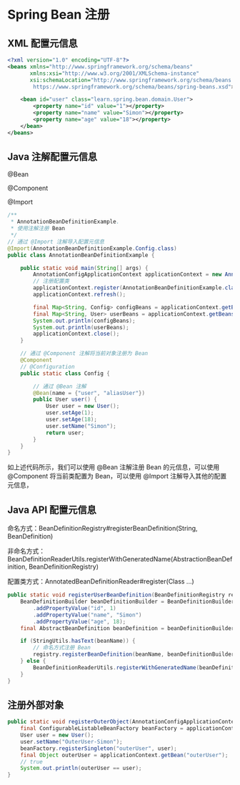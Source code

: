 # Spring Bean 注册



## XML 配置元信息

```xml
<?xml version="1.0" encoding="UTF-8"?>
<beans xmlns="http://www.springframework.org/schema/beans"
       xmlns:xsi="http://www.w3.org/2001/XMLSchema-instance"
       xsi:schemaLocation="http://www.springframework.org/schema/beans
        https://www.springframework.org/schema/beans/spring-beans.xsd">

    <bean id="user" class="learn.spring.bean.domain.User">
        <property name="id" value="1"></property>
        <property name="name" value="Simon"></property>
        <property name="age" value="18"></property>
    </bean>
</beans>
```



## Java 注解配置元信息

@Bean

@Component

@Import

```java
/**
 * AnnotationBeanDefinitionExample.
 * 使用注解注册 Bean
 */
// 通过 @Import 注解导入配置元信息
@Import(AnnotationBeanDefinitionExample.Config.class)
public class AnnotationBeanDefinitionExample {

    public static void main(String[] args) {
        AnnotationConfigApplicationContext applicationContext = new AnnotationConfigApplicationContext();
        // 注册配置类
        applicationContext.register(AnnotationBeanDefinitionExample.class);
        applicationContext.refresh();

        final Map<String, Config> configBeans = applicationContext.getBeansOfType(Config.class);
        final Map<String, User> userBeans = applicationContext.getBeansOfType(User.class);
        System.out.println(configBeans);
        System.out.println(userBeans);
        applicationContext.close();
    }

    // 通过 @Component 注解将当前对象注册为 Bean
    @Component
    // @Configuration
    public static class Config {

        // 通过 @Bean 注解
        @Bean(name = {"user", "aliasUser"})
        public User user() {
            User user = new User();
            user.setAge(1);
            user.setAge(18);
            user.setName("Simon");
            return user;
        }
    }
}
```

如上述代码所示，我们可以使用 @Bean 注解注册 Bean 的元信息，可以使用 @Component 将当前类配置为 Bean，可以使用 @Import 注解导入其他的配置元信息，



## Java API 配置元信息

命名方式：BeanDefinitionRegistry#registerBeanDefinition(String, BeanDefinition)

非命名方式：BeanDefinitionReaderUtils.registerWithGeneratedName(AbstractionBeanDefinition, BeanDefinitionRegistry)

配置类方式：AnnotatedBeanDefinitionReader#register(Class ...)

```java
public static void registerUserBeanDefinition(BeanDefinitionRegistry registry, String beanName) {
    BeanDefinitionBuilder beanDefinitionBuilder = BeanDefinitionBuilder.genericBeanDefinition(User.class)
        .addPropertyValue("id", 1)
        .addPropertyValue("name", "Simon")
        .addPropertyValue("age", 18);
    final AbstractBeanDefinition beanDefinition = beanDefinitionBuilder.getBeanDefinition();

    if (StringUtils.hasText(beanName)) {
        // 命名方式注册 Bean
        registry.registerBeanDefinition(beanName, beanDefinitionBuilder.getBeanDefinition());
    } else {
        BeanDefinitionReaderUtils.registerWithGeneratedName(beanDefinition, registry);
    }
}
```

## 注册外部对象

```java
public static void registerOuterObject(AnnotationConfigApplicationContext applicationContext) {
    final ConfigurableListableBeanFactory beanFactory = applicationContext.getBeanFactory();
    User user = new User();
    user.setName("OuterUser-Simon");
    beanFactory.registerSingleton("outerUser", user);
    final Object outerUser = applicationContext.getBean("outerUser");
    // true
    System.out.println(outerUser == user);
}
```

